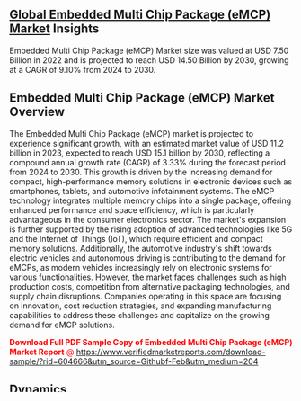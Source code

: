 <h2><a href="https://www.verifiedmarketreports.com/download-sample/?rid=604666&amp;utm_source=Githubf&amp;utm_medium=204" target="_blank">Global Embedded Multi Chip Package (eMCP) Market</a> Insights</h2><p>Embedded Multi Chip Package (eMCP) Market size was valued at USD 7.50 Billion in 2022 and is projected to reach USD 14.50 Billion by 2030, growing at a CAGR of 9.10% from 2024 to 2030.</p><p> <h2>Embedded Multi Chip Package (eMCP) Market Overview</h2> <p>The Embedded Multi Chip Package (eMCP) market is projected to experience significant growth, with an estimated market value of USD 11.2 billion in 2023, expected to reach USD 15.1 billion by 2030, reflecting a compound annual growth rate (CAGR) of 3.33% during the forecast period from 2024 to 2030. This growth is driven by the increasing demand for compact, high-performance memory solutions in electronic devices such as smartphones, tablets, and automotive infotainment systems. The eMCP technology integrates multiple memory chips into a single package, offering enhanced performance and space efficiency, which is particularly advantageous in the consumer electronics sector. The market's expansion is further supported by the rising adoption of advanced technologies like 5G and the Internet of Things (IoT), which require efficient and compact memory solutions. Additionally, the automotive industry's shift towards electric vehicles and autonomous driving is contributing to the demand for eMCPs, as modern vehicles increasingly rely on electronic systems for various functionalities. However, the market faces challenges such as high production costs, competition from alternative packaging technologies, and supply chain disruptions. Companies operating in this space are focusing on innovation, cost reduction strategies, and expanding manufacturing capabilities to address these challenges and capitalize on the growing demand for eMCP solutions. </p> <p><p><span class=""><span style="color: #ff0000;"><strong>Download Full PDF Sample Copy of Embedded Multi Chip Package (eMCP) Market Report</strong> @ </span><a href="https://www.verifiedmarketreports.com/download-sample/?rid=604666&amp;utm_source=Githubf-Feb&amp;utm_medium=204" target="_blank">https://www.verifiedmarketreports.com/download-sample/?rid=604666&amp;utm_source=Githubf-Feb&amp;utm_medium=204</a></span></p></p> <h2>Dynamics</h2> <h3>Technological Advancements</h3> <p>The eMCP market is propelled by continuous technological advancements aimed at enhancing performance and reducing size. Innovations in memory technologies, such as DRAM, NAND flash, and emerging 3D memory, are being integrated within eMCPs to offer improved performance for devices like smartphones, laptops, and gaming systems. </p> <h3>Consumer Electronics Demand</h3> <p>The growing demand for compact, high-performance electronic devices, including smartphones and tablets, is a significant driver for the eMCP market. These devices require efficient and space-saving memory solutions, making eMCPs an ideal choice for manufacturers. </p> <h3>Automotive Industry Integration</h3> <p>The automotive industry's shift towards electric vehicles (EVs) and autonomous driving is contributing to the demand for eMCPs. Modern vehicles increasingly rely on electronic systems for various functionalities, including infotainment, navigation, driver assistance, and battery management. </p> <h3>5G and Communication Networks</h3> <p>The rollout of 5G networks demands high-performance, compact components that can support fast data transfer speeds and low latency. eMCPs can play a vital role in this space by providing efficient solutions that support high-speed communication while occupying minimal space. </p> <h3>Edge Computing Growth</h3> <p>The rise of edge computing, which brings computation closer to the source of data, will require efficient, high-performance chips integrated into compact packages. eMCPs are poised to take advantage of this trend, especially in industrial and smart city applications. </p> <h2>Key Drivers and Challenges</h2> <h3>High Production Costs</h3> <p>The complex manufacturing process for eMCPs can result in high production costs. The need for precise alignment, interconnectivity, and advanced packaging technologies makes eMCPs more expensive to produce than traditional single-chip packages, which may limit adoption in cost-sensitive applications. </p> <h3>Competition from Alternative Technologies</h3> <p>While eMCPs offer several advantages, other advanced packaging technologies, such as System-in-Package (SiP), offer similar benefits but may provide even better performance or integration capabilities. As these alternatives evolve, eMCPs may face growing competition, particularly in applications requiring higher integration. </p> <h3>Regulatory Challenges and Environmental Concerns</h3> <p>The electronics industry faces increasing pressure to adopt environmentally friendly materials and manufacturing processes. eMCPs, like other semiconductor technologies, must comply with these regulations, which may increase costs and complicate the production process. </p> <h3>Supply Chain Vulnerabilities</h3> <p>The eMCP market is highly dependent on the semiconductor supply chain, which is vulnerable to disruptions such as shortages of raw materials or geopolitical tensions. Such disruptions can impact the availability of eMCPs and increase their costs. </p> <h3>Technological Evolution</h3> <p>As new technologies emerge and consumer preferences change, companies in the eMCP market must stay ahead of the curve to remain competitive. This requires continuous investment in research and development, as well as the flexibility to adapt to changing market dynamics. </p> <h2>Region Analysis</h2> <h3>Asia Pacific</h3> <p>Asia Pacific is the dominant player in the eMCP market, primarily due to the presence of major semiconductor manufacturers and a robust consumer electronics industry. Countries like China, Japan, and South Korea are leading contributors to the market, driven by strong industrial capabilities and significant investments in technological advancements. </p> <h3>North America</h3> <p>North America is a significant market for eMCPs, with substantial demand from the automotive and telecommunications sectors. The region's focus on technological innovation and the presence of leading semiconductor companies contribute to its strong position in the market. </p> <h3>Europe</h3> <p>Europe is also an important market for eMCPs, with demand driven by the automotive and industrial sectors. The region's emphasis on advanced manufacturing and research and development supports the growth of the eMCP market. </p> <h3>Latin America</h3> <p>Latin America is expected to witness moderate growth in the eMCP market, fueled by increasing investments in digital infrastructure and rising adoption of advanced electronic devices. The region's expanding consumer electronics market presents opportunities for eMCP manufacturers. </p> <h3>Middle East & Africa</h3> <p>The Middle East and Africa are anticipated to experience steady growth in the eMCP market, driven by the adoption of advanced technologies in sectors such as automotive and telecommunications. The region's growing interest in</p><p><strong>Top Global Embedded Multi Chip Package (eMCP) Market Companies</strong></p><div data-test-id=""><p><li>SK Hynix</li><li> Kingston</li><li> OSE CORP.</li><li> Nanya Technology Corporation.</li><li> Lexar</li><li> Jet One Technology Co.</li><li> Ltd.</li><li> BIWIN Storage Technology Company Limited</li><li> JSC</li><li> UNIC MEMORY</li></p><div><strong>Regional Analysis of&nbsp;Global Embedded Multi Chip Package (eMCP) Market</strong></div><ul><li dir="ltr"><p dir="ltr">North America&nbsp;(Global, Canada, and Mexico, etc.)</p></li><li dir="ltr"><p dir="ltr">Europe (Global, Germany, and France, etc.)</p></li><li dir="ltr"><p dir="ltr">Asia Pacific&nbsp;(Global, China, and Japan, etc.)</p></li><li dir="ltr"><p dir="ltr">Latin America&nbsp;(Global, Brazil, and Argentina, etc.)</p></li><li dir="ltr">Middle East and Africa&nbsp;(Global, Saudi Arabia, and South Africa, etc.)</li></ul><p><strong>For More Information or Query, Visit @&nbsp;</strong><strong><a href="https://www.verifiedmarketreports.com/product/embedded-multi-chip-package-emcp-market/?utm_source=Githubf&amp;utm_medium=204" target="_blank">Global Embedded Multi Chip Package (eMCP) Market Insights Size And Forecast</a></strong></p></div>
